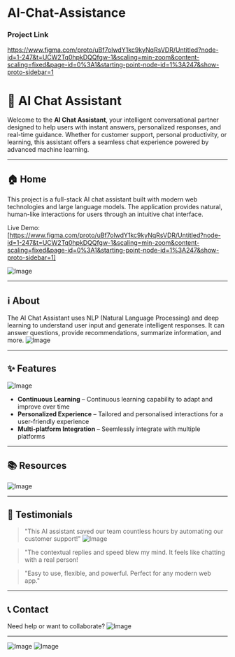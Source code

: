 # AI-Chat-Assistance
### Project Link
https://www.figma.com/proto/uBf7olwdY1kc9kyNqRsVDR/Untitled?node-id=1-247&t=UCW2Tq0hpkDQQfgw-1&scaling=min-zoom&content-scaling=fixed&page-id=0%3A1&starting-point-node-id=1%3A247&show-proto-sidebar=1

# 🤖 AI Chat Assistant

Welcome to the **AI Chat Assistant**, your intelligent conversational partner designed to help users with instant answers, personalized responses, and real-time guidance. Whether for customer support, personal productivity, or learning, this assistant offers a seamless chat experience powered by advanced machine learning.

---

## 🏠 Home

This project is a full-stack AI chat assistant built with modern web technologies and large language models. The application provides natural, human-like interactions for users through an intuitive chat interface.

Live Demo: [https://www.figma.com/proto/uBf7olwdY1kc9kyNqRsVDR/Untitled?node-id=1-247&t=UCW2Tq0hpkDQQfgw-1&scaling=min-zoom&content-scaling=fixed&page-id=0%3A1&starting-point-node-id=1%3A247&show-proto-sidebar=1]


![Image](https://github.com/user-attachments/assets/e6950867-1271-413a-a5af-5d987c2cf81d)

---

## ℹ️ About

The AI Chat Assistant uses NLP (Natural Language Processing) and deep learning to understand user input and generate intelligent responses. It can answer questions, provide recommendations, summarize information, and more.
![Image](https://github.com/user-attachments/assets/46d66d2d-4208-4117-8434-e3a97e319a8a)


---

## ✨ Features
![Image](https://github.com/user-attachments/assets/befec7cc-a1fc-4a78-a4c3-049ee43817c1)
-  **Continuous Learning** – Continuous learning capability to adapt and improve over time
-  **Personalized Experience** – Tailored and personalised interactions for a user-friendly experience
-  **Multi-platform Integration** – Seemlessly integrate with multiple platforms

---

## 📚 Resources
![Image](https://github.com/user-attachments/assets/90f44135-7b2d-4493-975c-233c0403fe0e)


---

## 💬 Testimonials

> "This AI assistant saved our team countless hours by automating our customer support!"
![Image](https://github.com/user-attachments/assets/53d0deb4-6ef4-4f57-92a9-2d33b4f48472)


> "The contextual replies and speed blew my mind. It feels like chatting with a real person!

> "Easy to use, flexible, and powerful. Perfect for any modern web app."  


---

## 📞 Contact

Need help or want to collaborate?
![Image](https://github.com/user-attachments/assets/434e6213-0f94-40d0-b519-14fd42dae74e)



---




![Image](https://github.com/user-attachments/assets/e0ea16dc-e9fe-48bc-87b1-7ef19870f33a)
![Image](https://github.com/user-attachments/assets/76a59f7f-e9bb-4cf5-b7d1-743915ad4241)


